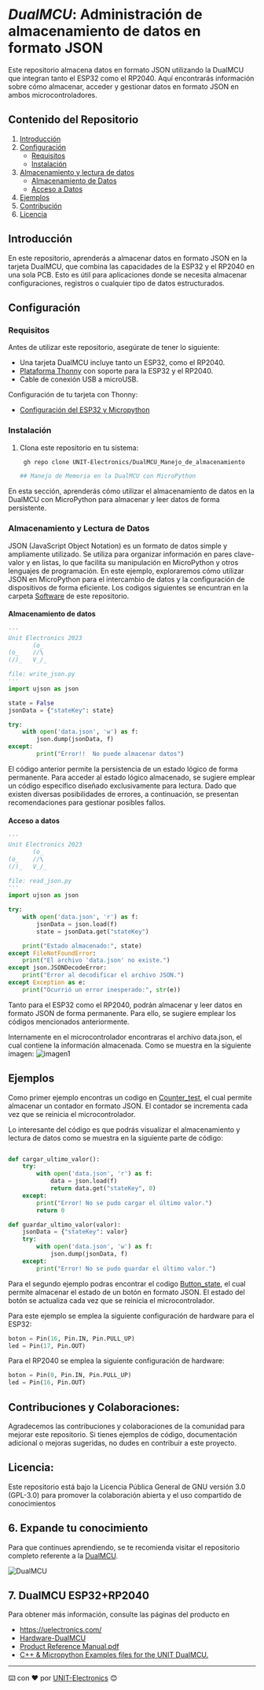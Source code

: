 # *DualMCU*:  Administración de almacenamiento de datos en formato JSON

Este repositorio almacena datos en formato JSON utilizando la DualMCU que integran tanto el ESP32 como el RP2040. Aquí encontrarás información sobre cómo almacenar, acceder y gestionar datos en formato JSON en ambos microcontroladores.

## Contenido del Repositorio

1. [Introducción](#introducción)
2. [Configuración](#configuración)
   - [Requisitos](#requisitos)
   - [Instalación](#instalación)
3. [Almacenamiento y lectura de datos](#almacenamiento-y-lectura-de-datos)
   - [Almacenamiento de Datos](#almacenamiento-de-datos)
   - [Acceso a Datos](#acceso-a-datos)
4. [Ejemplos](#ejemplos)
5. [Contribución](#contribución)
6. [Licencia](#licencia)

## Introducción

En este repositorio, aprenderás a almacenar datos en formato JSON en la tarjeta DualMCU, que combina las capacidades de la ESP32 y el RP2040 en una sola PCB. Esto es útil para aplicaciones donde se necesita almacenar configuraciones, registros o cualquier tipo de datos estructurados.

## Configuración

### Requisitos

Antes de utilizar este repositorio, asegúrate de tener lo siguiente:

- Una tarjeta DualMCU incluye tanto un ESP32, como el RP2040.
- [Plataforma Thonny](https://thonny.org/) con soporte para la ESP32 y el RP2040.
- Cable de conexión USB a microUSB.

Configuración de tu tarjeta con Thonny:
- [Configuración del ESP32 y Micropython](https://github.com/UNIT-Electronics/DualMCU-ESP32-MicroPython)
### Instalación

1. Clona este repositorio en tu sistema:

   ```bash
    gh repo clone UNIT-Electronics/DualMCU_Manejo_de_almacenamiento

   ## Manejo de Memoria en la DualMCU con MicroPython

En esta sección, aprenderás cómo utilizar el almacenamiento de datos en la DualMCU con MicroPython para almacenar y leer datos de forma persistente.


### Almacenamiento y Lectura de Datos
JSON (JavaScript Object Notation) es un formato de datos simple y ampliamente utilizado. Se utiliza para organizar información en pares clave-valor y en listas, lo que facilita su manipulación en MicroPython y otros lenguajes de programación. En este ejemplo, exploraremos cómo utilizar JSON en MicroPython para el intercambio de datos y la configuración de dispositivos de forma eficiente.
Los codigos siguientes se encuntran en la carpeta [Software](Software/3_Read_write_json) de este repositorio.
#### Almacenamiento de datos 
```python
'''
Unit Electronics 2023
       (o_
(o_    //\
(/)_   V_/_ 

file: write_json.py
'''
import ujson as json

state = False 
jsonData = {"stateKey": state} 

try:
    with open('data.json', 'w') as f:
        json.dump(jsonData, f)
except:
        print("Error!!  No puede almacenar datos")

```
El código anterior permite la persistencia de un estado lógico de forma permanente. Para acceder al estado lógico almacenado, se sugiere emplear un código específico diseñado exclusivamente para lectura. Dado que existen diversas posibilidades de errores, a continuación, se presentan recomendaciones para gestionar posibles fallos.

#### Acceso a datos 
```python
'''
Unit Electronics 2023
       (o_
(o_    //\
(/)_   V_/_ 

file: read_json.py
'''
import ujson as json

try:
    with open('data.json', 'r') as f:
        jsonData = json.load(f)
        state = jsonData.get("stateKey")  

    print("Estado almacenado:", state)
except FileNotFoundError:
    print("El archivo 'data.json' no existe.")
except json.JSONDecodeError:
    print("Error al decodificar el archivo JSON.")
except Exception as e:
    print("Ocurrió un error inesperado:", str(e))


```
Tanto para el ESP32 como el RP2040, podrán almacenar y leer datos en formato JSON de forma permanente. Para ello, se sugiere emplear los códigos mencionados anteriormente.

Internamente en el microcontrolador encontraras el archivo data.json, el cual contiene la información almacenada. Como se muestra en la siguiente imagen:
![imagen1](img/save_data.png)

## Ejemplos

Como primer ejemplo encontras un codigo en [Counter_test](Software/1_counter_test), el cual permite almacenar un contador en formato JSON. El contador se incrementa cada vez que se reinicia el microcontrolador. 

Lo interesante del código es que podrás visualizar el almacenamiento y lectura de datos como se muestra en la siguiente parte de código:

```python

def cargar_ultimo_valor():
    try:
        with open('data.json', 'r') as f:
            data = json.load(f)
            return data.get("stateKey", 0)
    except:
        print("Error! No se pudo cargar el último valor.")
        return 0

def guardar_ultimo_valor(valor):
    jsonData = {"stateKey": valor}
    try:
        with open('data.json', 'w') as f:
            json.dump(jsonData, f)
    except:
        print("Error! No se pudo guardar el último valor.") 

```
Para el segundo ejemplo podras encontrar el codigo [Button_state](Software/2_button_state), el cual permite almacenar el estado de un botón en formato JSON. El estado del botón se actualiza cada vez que se reinicia el microcontrolador.

Para este ejemplo se emplea la siguiente configuración de hardware para el ESP32:

```python
boton = Pin(16, Pin.IN, Pin.PULL_UP)
led = Pin(17, Pin.OUT)
```
Para el RP2040 se emplea la siguiente configuración de hardware:

```python
boton = Pin(0, Pin.IN, Pin.PULL_UP)
led = Pin(16, Pin.OUT)
```


## Contribuciones y Colaboraciones:

Agradecemos las contribuciones y colaboraciones de la comunidad para mejorar este repositorio. Si tienes ejemplos de código, documentación adicional o mejoras sugeridas, no dudes en contribuir a este proyecto.

## Licencia:

Este repositorio está bajo la Licencia Pública General de GNU versión 3.0 (GPL-3.0) para promover la colaboración abierta y el uso compartido de conocimientos

## 6. Expande tu conocimiento 

Para que continues aprendiendo, se te recomienda visitar el repositorio completo referente a la [DualMCU](https://github.com/UNIT-Electronics/DualMCU).

![DualMCU](img/EU0002-DUALMCU-V3.1.2.jpg)

## 7. DualMCU ESP32+RP2040 

Para obtener más información, consulte las páginas del producto en

* https://uelectronics.com/
* [Hardware-DualMCU](https://github.com/UNIT-Electronics/DualMCU/tree/main/Hardware)
* [Product Reference Manual.pdf](https://github.com/UNIT-Electronics/DualMCU/blob/main/DualMCU(Product%20Reference%20Manual).pdf)
* [C++ & Micropython Examples files for the UNIT DualMCU.](https://github.com/UNIT-Electronics/DualMCU/tree/main/Examples)


---
⌨️ con ❤️ por [UNIT-Electronics](https://github.com/UNIT-Electronics) 😊